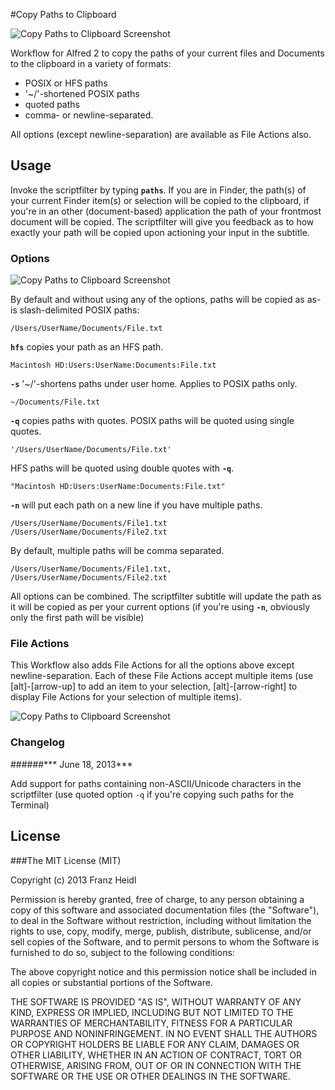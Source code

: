#Copy Paths to Clipboard

![Copy Paths to Clipboard Screenshot](http://github.com/franzheidl/copy-paths-to-clipboard/raw/master/screenshots/copypaths_paths.png)


Workflow for Alfred 2 to copy the paths of your current files and Documents to the clipboard in a variety of formats: 

* POSIX or HFS paths 
* '~/'-shortened POSIX paths
* quoted paths
* comma- or newline-separated.

All options (except newline-separation) are available as File Actions also.

## Usage

Invoke the scriptfilter by typing **`paths`**. If you are in Finder, the path(s) of your current Finder item(s) or selection will be copied to the clipboard, if you're in an other (document-based) application the path of your frontmost document will be copied. The scriptfilter will give you feedback as to how exactly your path will be copied upon actioning your input in the subtitle.

### Options

![Copy Paths to Clipboard Screenshot](http://github.com/franzheidl/copy-paths-to-clipboard/raw/master/screenshots/copypaths_s_q_n.png)

By default and without using any of the options, paths will be copied as as-is slash-delimited POSIX paths:

	/Users/UserName/Documents/File.txt

**`hfs`** copies your path as an HFS path.
	
	Macintosh HD:Users:UserName:Documents:File.txt


**`-s`** '~/'-shortens paths under user home. Applies to POSIX paths only.

	~/Documents/File.txt


**`-q`** copies paths with quotes. 
POSIX paths will be quoted using single quotes. 	

	'/Users/UserName/Documents/File.txt'
	
HFS paths will be quoted using double quotes with **`-q`**.

	"Macintosh HD:Users:UserName:Documents:File.txt"

**`-n`** will put each path on a new line if you have multiple paths. 

	/Users/UserName/Documents/File1.txt
	/Users/UserName/Documents/File2.txt

By default, multiple paths will be comma separated.

	/Users/UserName/Documents/File1.txt, /Users/UserName/Documents/File2.txt
	
All options can be combined.
The scriptfilter subtitle will update the path as it will be copied as per your current options (if you're using **`-n`**, obviously only the first path will be visible)


### File Actions

This Workflow also adds File Actions for all the options above except newline-separation. Each of these File Actions accept multiple items (use [alt]-[arrow-up] to add an item to your selection, [alt]-[arrow-right] to display File Actions for your selection of multiple items).

![Copy Paths to Clipboard Screenshot](http://github.com/franzheidl/copy-paths-to-clipboard/raw/master/screenshots/copypaths_actions.png)


### Changelog
######*** June 18, 2013***

Add support for paths containing non-ASCII/Unicode characters in the scriptfilter (use quoted option `-q` if you're copying such paths for the Terminal)


## License

###The MIT License (MIT)


Copyright (c) 2013 Franz Heidl

Permission is hereby granted, free of charge, to any person obtaining a copy
of this software and associated documentation files (the "Software"), to deal
in the Software without restriction, including without limitation the rights
to use, copy, modify, merge, publish, distribute, sublicense, and/or sell
copies of the Software, and to permit persons to whom the Software is
furnished to do so, subject to the following conditions:

The above copyright notice and this permission notice shall be included in
all copies or substantial portions of the Software.

THE SOFTWARE IS PROVIDED "AS IS", WITHOUT WARRANTY OF ANY KIND, EXPRESS OR
IMPLIED, INCLUDING BUT NOT LIMITED TO THE WARRANTIES OF MERCHANTABILITY,
FITNESS FOR A PARTICULAR PURPOSE AND NONINFRINGEMENT. IN NO EVENT SHALL THE
AUTHORS OR COPYRIGHT HOLDERS BE LIABLE FOR ANY CLAIM, DAMAGES OR OTHER
LIABILITY, WHETHER IN AN ACTION OF CONTRACT, TORT OR OTHERWISE, ARISING FROM,
OUT OF OR IN CONNECTION WITH THE SOFTWARE OR THE USE OR OTHER DEALINGS IN
THE SOFTWARE.


